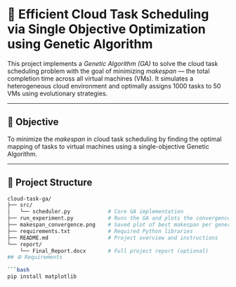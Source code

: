 # 🚀 Efficient Cloud Task Scheduling via Single Objective Optimization using Genetic Algorithm

This project implements a *Genetic Algorithm (GA)* to solve the cloud task scheduling problem with the goal of minimizing *makespan* — the total completion time across all virtual machines (VMs). It simulates a heterogeneous cloud environment and optimally assigns 1000 tasks to 50 VMs using evolutionary strategies.

---

## 📌 Objective

To minimize the *makespan* in cloud task scheduling by finding the optimal mapping of tasks to virtual machines using a single-objective Genetic Algorithm.

---

## 📁 Project Structure

```bash
cloud-task-ga/
├── src/
│   └── scheduler.py            # Core GA implementation
├── run_experiment.py           # Runs the GA and plots the convergence graph
├── makespan_convergence.png    # Saved plot of best makespan per generation
├── requirements.txt            # Required Python libraries
├── README.md                   # Project overview and instructions
└── report/
    └── Final_Report.docx       # Full project report (optional)
## ⚙ Requirements

```bash
pip install matplotlib
